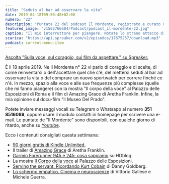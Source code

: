 ```yaml
---
title: "Seduto al bar ad osservare la vita"
date: 2019-04-18T09:50:48+02:00
numero: "22"
description: "Puntata 22 del podcast Il Mordente, registrato e curato da Riccardo Palombo."
featured_image: "v1562766604/Podcast/podcast_il-mordente-22.jpg"
caption: "Il mio interruttore per piangere. Notate lo strano attacco di quel microfono: dov'è collegato il cavo?"
scarica: "https://api.spreaker.com/v2/episodes/17675257/download.mp3"
podcast: current-menu-item
---
```


<a class="spreaker-player" href="https://www.spreaker.com/episode/17675257" data-resource="episode_id=17675257" data-width="100%" data-height="200" data-theme="light" data-playlist="false" data-playlist-continuous="false" data-autoplay="false" data-live-autoplay="false" data-chapters-image="true" data-episode-image-position="right" data-hide-logo="false" data-hide-likes="false" data-hide-comments="false" data-hide-sharing="false" data-hide-download="true" >Ascolta "Sulla voce, sul coraggio, sui film da aspettare." su Spreaker.</a>

È il 18 aprile 2019. Ne Il Mordente n° 22 vi parlo di coraggio e di scelte, di come reinventarsi o dell'accettare quel che c'è, del mettersi seduti al bar ad osservare la vita o del comprare un nuovo sportwatch per correre finché ce n'è. In mezzo, spazio alla voce e alle sue frequenze più complesse (quelle che mi fanno piangere) con la mostra "Il corpo della voce" al Palazzo delle Esposizioni di Roma e il film di Amazing Grace di Aretha Franklin. Infine, la mia opinione sul docu-film "Il Museo Del Prado".

Potete inviare messaggi vocali su Telegram o Whatsapp al numero **351 8516089**, oppure usare il modulo contatti in homepage per scrivere una e-mail. Le puntate de "Il Mordente" sono disponibili, con qualche giorno di ritardo, anche su <a class="text-info" title="Canale Youtube Riccardo Palombo" href="https://www.youtube.com/riccardopalombo">Youtube</a>.

Ecco i contenuti consigliati questa settimana:

<ul class="promo-link">
<li><a class="text-info" href="https://www.amazon.it/kindle-dbs/promoLanding?promoCode=cfbc50c0-c7a6-42a6-adb8-079b6c705c18&amp;campaignId=cfbc50c0-c7a6-42a6-adb8-079b6c705c18&_encoding=UTF8&tag=eeepcit-21&linkCode=ur2&linkId=78dbb4a09b1ed73819f00dd8e1f5e187&camp=3414&creative=21718" target="_blank" rel="noopener" title="Kindle Unlimited 90 giorni">90 giorni gratis di Kindle Unlimited.</a></li>
<li>Il trailer di <a class="text-info" href="https://www.youtube.com/watch?v=gkKOIQwTiKE" target="_blank" rel="noopener" title="Guarda il trailer di Amazing Grace">Amazing Grace</a> di Aretha Franklin.</li>
<li><a class="text-info" href="https://www.hdblog.it/2019/04/15/garmin-forerunner-945-245-745xt/" target="_blank" rel="noopener" title="Garmin Forerunner 945 e 245: cosa sappiamo e cosa aspettarci">Garmin Forerunner 945 e 245: cosa sappiamo</a> su HDblog.</li>
<li>La mostra <a class="text-info" href="https://www.palazzoesposizioni.it/mostra/il-corpo-della-voce-carmelo-bene-cathy-berberian-demetrio-stratos" target="_blank" rel="noopener" title="IL CORPO DELLA VOCE. CARMELO BENE, CATHY BERBERIAN, DEMETRIO STRATOS">Il Corpo della voce</a> al Palazzo delle Esposizioni.</li>
<li><a class="text-info" href="https://amzn.to/2D9tyFR" target="_blank" rel="noopener" rel="nofollow" title="Vedi il libro Serving the servant. Ricordando Kurt Cobain">Serving the servant. Ricordando Kurt Cobain</a> di Danny Goldberg.</li>
<li><a class="text-info" href="https://amzn.to/2UtsHtv" target="_blank" rel="noopener" rel="nofollow" title="Vedi il libro Lo schermo empatico. Cinema e neuroscienze">Lo schermo empatico. Cinema e neuroscienze</a> di Vittorio Gallese e Michele Guerra.</li>
</ul>
